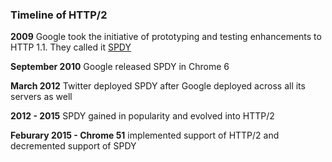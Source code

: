 
### Timeline of HTTP/2

__2009__ Google took the initiative of prototyping and testing enhancements to HTTP 1.1.  They called it [SPDY](https://en.wikipedia.org/wiki/SPDY)

__September 2010__ Google released SPDY in Chrome 6

__March 2012__ Twitter deployed SPDY after Google deployed across all its servers as well

__2012 - 2015__ SPDY gained in popularity and evolved into HTTP/2

__Feburary 2015 - Chrome 51__ implemented support of HTTP/2 and decremented support of SPDY
